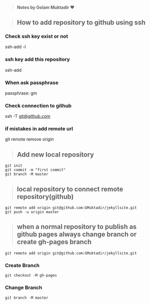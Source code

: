 >#### Notes by Golam Muktadir ❤️

>## How to add repository to github using ssh
### Check ssh key exist or not  
ssh-add -l
### ssh key add this repository
ssh-add
### When ask passphrase
passphrase: gm
### Check connection to github
ssh -T git@github.com

### if mistakes in add remote url

git remote remove origin

>## Add new local repository
```
git init
git commit -m "first commit"
git branch -M master
```
>## local repository to connect remote repository(github)
```
git remote add origin git@github.com:GMuktadir/jekyllsite.git
git push -u origin master
```

>## when a normal repository to publish as github pages always change branch or create gh-pages branch
```
git remote add origin git@github.com:GMuktadir/jekyllsite.git
```

### Create Branch
```
git checkout -M gh-pages
```
### Change Branch
```
git branch -M master
```


